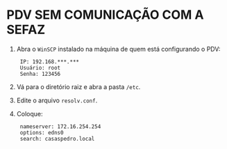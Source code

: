 # PDV SEM COMUNICAÇÃO COM A SEFAZ
1. Abra o `WinSCP` instalado na máquina de quem está configurando o PDV:
		
		IP: 192.168.***.***
		Usuário: root
		Senha: 123456

2. Vá para o diretório raiz e abra a pasta `/etc`.

3. Edite o arquivo `resolv.conf`.

4. Coloque:
		
		nameserver: 172.16.254.254
		options: edns0
		search: casaspedro.local


